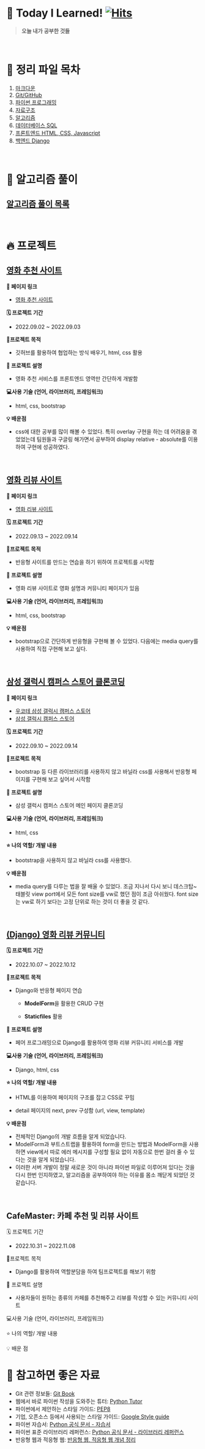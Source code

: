 # 📝 Today I Learned! [![Hits](https://hits.seeyoufarm.com/api/count/incr/badge.svg?url=https%3A%2F%2Fgithub.com%2Fpsun0610&count_bg=%23FFACC5&title_bg=%2338B2D2C7&icon=&icon_color=%23E7E7E7&title=TIL&edge_flat=false)](https://hits.seeyoufarm.com)

> **오늘 내가 공부한 것들**

&nbsp;

# 📁 정리 파일 목차
1. [마크다운](https://github.com/psun0610/TIL/tree/master/01_Markdown)
2. [Git/GitHub](https://github.com/psun0610/TIL/tree/master/02_Git)
3. [파이썬 프로그래밍](https://github.com/psun0610/TIL/tree/master/03_Python)
4. [자료구조](https://github.com/psun0610/TIL/tree/master/04_DataStructure)
5. [알고리즘](https://github.com/psun0610/TIL/tree/master/05_Algorithm)
6. [데이터베이스 SQL](https://github.com/psun0610/TIL/tree/master/06_Database)
7. [프론트엔드 HTML, CSS, Javascript](https://github.com/psun0610/TIL/tree/master/07_Web)
8. [백엔드 Django]()

&nbsp;

# 🌸 알고리즘 풀이

## [알고리즘 풀이 목록](https://github.com/psun0610/Algorithm)

&nbsp;

# 🔥 프로젝트

## [영화 추천 사이트](https://github.com/psun0610/TeamProject_Movie)

**📌 페이지 링크**

- [영화 추천 사이트](https://psun0610.github.io/TeamProject_Movie/)

**🗓 프로젝트 기간**

- 2022.09.02 ~ 2022.09.03

**🚩프로젝트 목적**

- 깃허브를 활용하여 협업하는 방식 배우기, html, css 활용

**🧾 프로젝트 설명**

- 영화 추천 서비스를 프론트엔드 영역만 간단하게 개발함

**💻사용 기술 (언어, 라이브러리, 프레임워크)**

- html, css, bootstrap

**💡 배운점**

- css에 대한 공부를 많이 해볼 수 있었다. 특히 overlay 구현을 하는 데 어려움을 겪었었는데 팀원들과 구글링 해가면서 공부하여 display relative - absolute를 이용하여 구현에 성공하였다.

&nbsp;

## [영화 리뷰 사이트](https://github.com/psun0610/TeamProject_Movie2)
**📌 페이지 링크**

- [영화 리뷰 사이트](https://psun0610.github.io/TeamProject_Movie2/)

**🗓 프로젝트 기간**

- 2022.09.13 ~ 2022.09.14

**🚩프로젝트 목적**

- 반응형 사이트를 만드는 연습을 하기 위하여 프로젝트를 시작함

**🧾 프로젝트 설명**

- 영화 리뷰 사이트로 영화 설명과 커뮤니티 페이지가 있음

**💻사용 기술 (언어, 라이브러리, 프레임워크)**

- html, css, bootstrap

**💡 배운점**

- bootstrap으로 간단하게 반응형을 구현해 볼 수 있었다. 다음에는 media query를 사용하여 직접 구현해 보고 싶다.

&nbsp;

## [삼성 갤럭시 캠퍼스 스토어 클론코딩](https://github.com/psun0610/SamsungGalaxyCampus)

**📌 페이지 링크**

- [우코테 삼성 갤럭시 캠퍼스 스토어](https://w00ye0l.github.io/SamsungGalaxyCampus/)
- [삼성 갤럭시 캠퍼스 스토어](https://w00ye0l.github.io/SamsungGalaxyCampus/%EB%B0%95%EC%84%A0%EC%98%81/index.html)

**🗓 프로젝트 기간**

- 2022.09.10 ~ 2022.09.14

**🚩프로젝트 목적**

- bootstrap 등 다른 라이브러리를 사용하지 않고 바닐라 css를 사용해서 반응형 페이지를 구현해 보고 싶어서 시작함

**🧾 프로젝트 설명**

- 삼성 갤럭시 캠퍼스 스토어 메인 페이지 클론코딩

**💻사용 기술 (언어, 라이브러리, 프레임워크)**

- html, css

**⭐ 나의 역할/ 개발 내용**

- bootstrap을 사용하지 않고 바닐라 css를 사용했다.

**💡 배운점**

- media query를 다루는 법을 잘 배울 수 있었다. 조금 지나서 다시 보니 데스크탑~태블릿 view port에서 모든 font size를 vw로 했던 점이 조금 아쉬웠다. font size는 vw로 하기 보다는 고정 단위로 하는 것이 더 좋을 것 같다.

&nbsp;

## [(Django) 영화 리뷰 커뮤니티](https://github.com/psun0610/TeamProject_Movie4)

**🗓 프로젝트 기간**

- 2022.10.07 ~ 2022.10.12

**🚩프로젝트 목적**

- Django와 반응형 페이지 연습

  - **ModelForm**을 활용한 CRUD 구현

  - **Staticfiles** 활용

**🧾 프로젝트 설명**

- 페어 프로그래밍으로 Django를 활용하여 영화 리뷰 커뮤니티 서비스를 개발

**💻사용 기술 (언어, 라이브러리, 프레임워크)**

- Django, html, css

**⭐ 나의 역할/ 개발 내용**

- HTML를 이용하여 페이지의 구조를 잡고 CSS로 꾸밈

- detail 페이지의 next, prev 구성함 (url, view, template)

**💡 배운점**

- 전체적인 Django의 개발 흐름을 알게 되었습니다.
- ModelForm과 부트스트랩을 활용하여 form을 만드는 방법과 ModelForm을 사용하면 view에서 따로 에러 메시지를 구성할 필요 없이 자동으로 한번 걸러 줄 수 있다는 것을 알게 되었습니다.
- 이러한 서버 개발이 정말 새로운 것이 아니라 파이썬 파일로 이루어져 있다는 것을 다시 한번 인지하였고, 알고리즘을 공부하여야 하는 이유를 몸소 깨닫게 되었던 것 같습니다.

&nbsp;

## CafeMaster: 카페 추천 및 리뷰 사이트

🗓 프로젝트 기간

- 2022.10.31 ~ 2022.11.08

🚩프로젝트 목적

- Django를 활용하여 역할분담을 하여 팀프로젝트를 해보기 위함

🧾 프로젝트 설명

- 사용자들이 원하는 종류의 카페를 추천해주고 리뷰를 작성할 수 있는 커뮤니티 사이트

💻사용 기술 (언어, 라이브러리, 프레임워크)

⭐ 나의 역할/ 개발 내용

💡 배운 점




# 🧷 참고하면 좋은 자료

- Git 관련 정보들: [Git Book](https://git-scm.com/book/ko/v2)
- 웹에서 바로 파이썬 작성을 도와주는 튜터: [Python Tutor](https://pythontutor.com/)
- 파이썬에서 제안하는 스타일 가이드: [PEP8](https://www.python.org/dev/peps/pep-0008/) 
- 기업, 오픈소스 등에서 사용되는 스타일 가이드: [Google Style guide](https://google.github.io/styleguide/pyguide.html)
- 파이썬 자습서: [Python 공식 문서 - 자습서](https://docs.python.org/ko/3/tutorial/index.html)
- 파이썬 표준 라이브러리 레퍼런스: [Python 공식 문서 - 라이브러리 레퍼런스](https://docs.python.org/ko/3/library/index.html)
- 반응형 웹과 적응형 웹: [반응형 웹, 적응형 웹 개념 정리](https://velog.io/@bityoungjae/%EB%B7%B0%ED%8F%AC%ED%8A%B8%EB%B6%80%ED%84%B0-%EB%B0%98%EC%9D%91%ED%98%95-%EC%9B%B9%EA%B9%8C%EC%A7%80-%EA%B0%9C%EB%85%90%EC%A0%95%EB%A6%AC)

